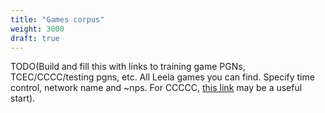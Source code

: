 ```yaml
---
title: "Games corpus"
weight: 3000
draft: true
---
```


TODO(Build and fill this with links to training game PGNs, TCEC/CCCC/testing pgns, etc. All Leela games you can find. Specify time control, network name and ~nps. For CCCCC, [this link](https://pastebin.com/3YxRavGb) may be a useful start).
